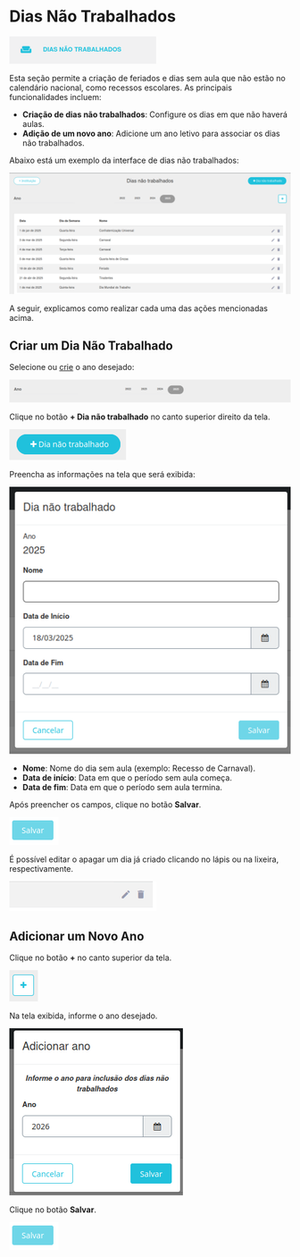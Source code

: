 # Dias Não Trabalhados  

![Ícone do curso](../assets/imagens/dias/icone.png)  

Esta seção permite a criação de feriados e dias sem aula que não estão no calendário nacional, como recessos escolares. As principais funcionalidades incluem:  

- **Criação de dias não trabalhados**: Configure os dias em que não haverá aulas.  
- **Adição de um novo ano**: Adicione um ano letivo para associar os dias não trabalhados.  

Abaixo está um exemplo da interface de dias não trabalhados:

![Tela de Configuração de Cursos](../assets/imagens/dias/tela.png)  

A seguir, explicamos como realizar cada uma das ações mencionadas acima.  

## Criar um Dia Não Trabalhado  

Selecione ou [crie](#adicionar-um-novo-ano) o ano desejado:  

   ![](../assets/imagens/dias/ano.png)  

Clique no botão **+ Dia não trabalhado** no canto superior direito da tela.  

   ![botaoC](../assets/imagens/dias/botao.png)  

Preencha as informações na tela que será exibida:  

   ![](../assets/imagens/dias/pd.png)  

   - **Nome**: Nome do dia sem aula (exemplo: Recesso de Carnaval).  
   - **Data de início**: Data em que o período sem aula começa.  
   - **Data de fim**: Data em que o período sem aula termina.  

Após preencher os campos, clique no botão **Salvar**.  

   ![](../assets/imagens/dias/salvar.png)  

É possível editar o apagar um dia já criado clicando no lápis ou na lixeira, respectivamente.

![](../assets/imagens/dias/ed.png)

## Adicionar um Novo Ano  

Clique no botão **+** no canto superior da tela.  

![](../assets/imagens/dias/mais.png)  

Na tela exibida, informe o ano desejado.  

![](../assets/imagens/dias/pa.png)

Clique no botão **Salvar**.  

![](../assets/imagens/dias/salvar.png)  

